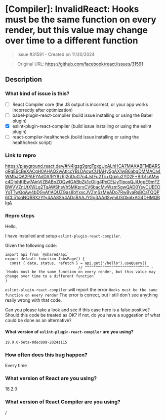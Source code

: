 # [Compiler]: InvalidReact: Hooks must be the same function on every render, but this value may change over time to a different function

> Issue #31591 - Created on 11/20/2024

> Original URL: https://github.com/facebook/react/issues/31591

## Description

### What kind of issue is this?

- [ ] React Compiler core (the JS output is incorrect, or your app works incorrectly after optimization)
- [ ] babel-plugin-react-compiler (build issue installing or using the Babel plugin)
- [X] eslint-plugin-react-compiler (build issue installing or using the eslint plugin)
- [ ] react-compiler-healthcheck (build issue installing or using the healthcheck script)

### Link to repro

https://playground.react.dev/#N4Igzg9grgTgxgUxALhHCA7MAXABFMBARSgRgE9cBeXACgH0AHAQ2wAtlccYBLDAcwCU1AHy5gAX1wB6abgDMMACa4WMbJQA2PAEYAdDAfRY8zRj2riDuG7n4JstFu2Tc+Qqxlu2YD2F+Brb1sAMwc4DjphKjEw7AinVjZBABoZOQwIGABbZk1cOIig4PxCEjJyTlposQJiUgpE9mFZBWVVZnUtXWLg2TqAWShsVh5MKprxCV6bacMvWzm5gwQAD0YsvCUEEOYoTTwQqAw4bDGvAfIAQUZGas8bYxxcJVZmSzMeADp7RwByaRsBCaTQQP6CL51cqNQRBXzYfy4AA8Sh4ADcRAAJYGg3AAdSymiUSOkqIxAG4DHMQBIgA

### Repro steps

Hello,

I have installed and setup `eslint-plugin-react-compiler`.

Given the following code:
```tsx
import api from `@shared/api`
export default function JobsPage() {
  const { data, status, refetch } = api.get("/hello").useQuery()
                                 // ^^^^^^^^^^^^^^^^^^^^^^^^^^^^^ - `Hooks must be the same function on every render, but this value may change over time to a different function`
}
```
 `eslint-plugin-react-compiler` will report the error `Hooks must be the same function on every render` 
The error is correct, but I still don't see anything really wrong with that code. 

Can you please take a look and see if this case here is a false positive? 
Should this code be treated as OK?
If not, do you have a suggestion of what could be done as an alternative?


#### What version of `eslint-plugin-react-compiler` are you using?

`19.0.0-beta-0dec889-20241115`

### How often does this bug happen?

Every time

### What version of React are you using?

18.2.0

### What version of React Compiler are you using?

/
